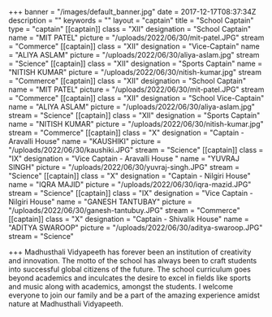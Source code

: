 +++
banner = "/images/default_banner.jpg"
date = 2017-12-17T08:37:34Z
description = ""
keywords = ""
layout = "captain"
title = "School Captain"
type = "captain"
[[captain]]
class = "XII"
designation = "School Captain"
name = "MIT PATEL"
picture = "/uploads/2022/06/30/mit-patel.JPG"
stream = "Commerce"
[[captain]]
class = "XII"
designation = "Vice-Captain"
name = "ALIYA ASLAM"
picture = "/uploads/2022/06/30/aliya-aslam.jpg"
stream = "Science"
[[captain]]
class = "XII"
designation = "Sports Captain"
name = "NITISH KUMAR"
picture = "/uploads/2022/06/30/nitish-kumar.jpg"
stream = "Commerce"
[[captain]]
class = "XII"
designation = "School Captain"
name = "MIT PATEL"
picture = "/uploads/2022/06/30/mit-patel.JPG"
stream = "Commerce"
[[captain]]
class = "XII"
designation = "School Vice-Captain"
name = "ALIYA ASLAM"
picture = "/uploads/2022/06/30/aliya-aslam.jpg"
stream = "Science"
[[captain]]
class = "XII"
designation = "Sports Captain"
name = "NITISH KUMAR"
picture = "/uploads/2022/06/30/nitish-kumar.jpg"
stream = "Commerce"
[[captain]]
class = "X"
designation = "Captain - Aravalli House"
name = "KAUSHIKI"
picture = "/uploads/2022/06/30/kaushiki.JPG"
stream = "Science"
[[captain]]
class = "IX"
designation = "Vice Captain - Aravalli House "
name = "YUVRAJ SINGH"
picture = "/uploads/2022/06/30/yuvraj-singh.JPG"
stream = "Science"
[[captain]]
class = "X"
designation = "Captain - Nilgiri House"
name = "IQRA MAJID"
picture = "/uploads/2022/06/30/iqra-mazid.JPG"
stream = "Science"
[[captain]]
class = "IX"
designation = "Vice Captain - Nilgiri House"
name = "GANESH TANTUBAY"
picture = "/uploads/2022/06/30/ganesh-tantubuy.JPG"
stream = "Commerce"
[[captain]]
class = "X"
designation = "Captain - Shivalik House"
name = "ADITYA SWAROOP"
picture = "/uploads/2022/06/30/aditya-swaroop.JPG"
stream = "Science"

+++
Madhusthali Vidyapeeth has forever been an institution of creativity and innovation. The motto of the school has always been to craft students into successful global citizens of the future. The school curriculum goes beyond academics and inculcates the desire to excel in fields like sports and music along with academics, amongst the students. I welcome everyone to join our family and be a part of the amazing experience amidst nature at Madhusthali Vidyapeeth.